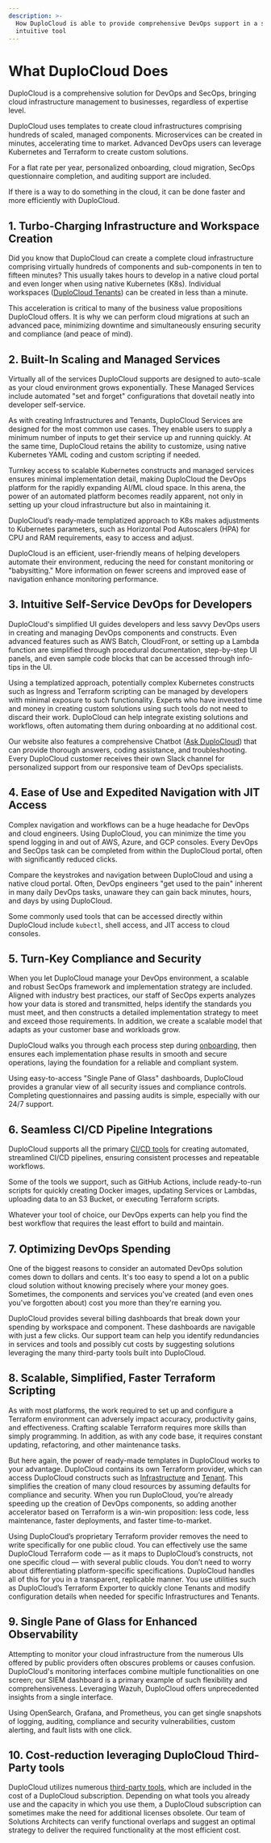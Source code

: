```yaml
---
description: >-
  How DuploCloud is able to provide comprehensive DevOps support in a single
  intuitive tool
---
```


# What DuploCloud Does

DuploCloud is a comprehensive solution for DevOps and SecOps, bringing cloud infrastructure management to businesses, regardless of expertise level.

DuploCloud uses templates to create cloud infrastructures comprising hundreds of scaled, managed components. Microservices can be created in minutes, accelerating time to market. Advanced DevOps users can leverage Kubernetes and Terraform to create custom solutions.

For a flat rate per year, personalized onboarding, cloud migration, SecOps questionnaire completion, and auditing support are included.

If there is a way to do something in the cloud, it can be done faster and more efficiently with DuploCloud.

## 1. Turbo-Charging Infrastructure and Workspace Creation <a href="#id-1.-turbo-charging-infrastructure-and-workspace-creation" id="id-1.-turbo-charging-infrastructure-and-workspace-creation"></a>

Did you know that DuploCloud can create a complete cloud infrastructure comprising virtually hundreds of components and sub-components in ten to fifteen minutes? This usually takes hours to develop in a native cloud portal and even longer when using native Kubernetes (K8s). Individual workspaces ([DuploCloud Tenants](application-focussed-interface/duplocloud-common-components/tenant.md)) can be created in less than a minute.

This acceleration is critical to many of the business value propositions DuploCloud offers. It is why we can perform cloud migrations at such an advanced pace, minimizing downtime and simultaneously ensuring security and compliance (and peace of mind).

## 2. Built-In Scaling and Managed Services <a href="#id-2.-built-in-scaling-and-managed-services" id="id-2.-built-in-scaling-and-managed-services"></a>

Virtually all of the services DuploCloud supports are designed to auto-scale as your cloud environment grows exponentially. These Managed Services include automated "set and forget" configurations that dovetail neatly into developer self-service.

As with creating Infrastructures and Tenants, DuploCloud Services are designed for the most common use cases. They enable users to supply a minimum number of inputs to get their service up and running quickly. At the same time, DuploCloud retains the ability to customize, using native Kubernetes YAML coding and custom scripting if needed.

Turnkey access to scalable Kubernetes constructs and managed services ensures minimal implementation detail, making DuploCloud the DevOps platform for the rapidly expanding AI/ML cloud space. In this arena, the power of an automated platform becomes readily apparent, not only in setting up your cloud infrastructure but also in maintaining it.

DuploCloud’s ready-made templatized approach to K8s makes adjustments to Kubernetes parameters, such as Horizontal Pod Autoscalers (HPA) for CPU and RAM requirements, easy to access and adjust.&#x20;

DuploCloud is an efficient, user-friendly means of helping developers automate their environment, reducing the need for constant monitoring or "babysitting." More information on fewer screens and improved ease of navigation enhance monitoring performance.

## 3. Intuitive Self-Service DevOps for Developers <a href="#id-3.-intuitive-self-service-devops-for-developers" id="id-3.-intuitive-self-service-devops-for-developers"></a>

DuploCloud's simplified UI guides developers and less savvy DevOps users in creating and managing DevOps components and constructs. Even advanced features such as AWS Batch, CloudFront, or setting up a Lambda function are simplified through procedural documentation, step-by-step UI panels, and even sample code blocks that can be accessed through info-tips in the UI.

Using a templatized approach, potentially complex Kubernetes constructs such as Ingress and Terraform scripting can be managed by developers with minimal exposure to such functionality. Experts who have invested time and money in creating custom solutions using such tools do not need to discard their work. DuploCloud can help integrate existing solutions and workflows, often automating them during onboarding at no additional cost.

Our website also features a comprehensive Chatbot ([Ask DuploCloud](https://duplocloud.com/ask-duplocloud/)) that can provide thorough answers, coding assistance, and troubleshooting. Every DuploCloud customer receives their own Slack channel for personalized support from our responsive team of DevOps specialists.

## 4. Ease of Use and Expedited Navigation with JIT Access <a href="#id-4.-saving-time-through-ease-of-use-and-expedited-navigation" id="id-4.-saving-time-through-ease-of-use-and-expedited-navigation"></a>

Complex navigation and workflows can be a huge headache for DevOps and cloud engineers. Using DuploCloud, you can minimize the time you spend logging in and out of AWS, Azure, and GCP consoles. Every DevOps and SecOps task can be completed from within the DuploCloud portal, often with significantly reduced clicks.

Compare the keystrokes and navigation between DuploCloud and using a native cloud portal. Often, DevOps engineers "get used to the pain" inherent in many daily DevOps tasks, unaware they can gain back minutes, hours, and days by using DuploCloud.

Some commonly used tools that can be accessed directly within DuploCloud include `kubectl`, shell access, and JIT access to cloud consoles.

## 5. Turn-Key Compliance and Security

When you let DuploCloud manage your DevOps environment, a scalable and robust SecOps framework and implementation strategy are included. Aligned with industry best practices, our staff of SecOps experts analyzes how your data is stored and transmitted, helps identify the standards you must meet, and then constructs a detailed implementation strategy to meet and exceed those requirements. In addition, we create a scalable model that adapts as your customer base and workloads grow.&#x20;

DuploCloud walks you through each process step during [onboarding](duplocloud-onboarding.md), then ensures each implementation phase results in smooth and secure operations, laying the foundation for a reliable and compliant system. &#x20;

Using easy-to-access "Single Pane of Glass" dashboards, DuploCloud provides a granular view of all security issues and compliance controls. Completing questionnaires and passing audits is simple, especially with our 24/7 support.&#x20;

## 6. Seamless CI/CD Pipeline Integrations

DuploCloud supports all the primary [CI/CD tools](https://docs.duplocloud.com/docs/introduction-to-ci-cd) for creating automated, streamlined CI/CD pipelines, ensuring consistent processes and repeatable workflows.

Some of the tools we support, such as GitHub Actions, include ready-to-run scripts for quickly creating Docker images, updating Services or Lambdas, uploading data to an S3 Bucket, or executing Terraform scripts.

Whatever your tool of choice, our DevOps experts can help you find the best workflow that requires the least effort to build and maintain.&#x20;

## 7. Optimizing DevOps Spending

One of the biggest reasons to consider an automated DevOps solution comes down to dollars and cents. It's too easy to spend a lot on a public cloud solution without knowing precisely where your money goes. Sometimes, the components and services you've created (and even ones you've forgotten about) cost you more than they're earning you.

DuploCloud provides several billing dashboards that break down your spending by workspace and component. These dashboards are navigable with just a few clicks. Our support team can help you identify redundancies in services and tools and possibly cut costs by suggesting solutions leveraging the many third-party tools built into DuploCloud.

## 8. Scalable, Simplified, Faster Terraform Scripting

As with most platforms, the work required to set up and configure a Terraform environment can adversely impact accuracy, productivity gains, and effectiveness. Crafting scalable Terraform requires more skills than simply programming. In addition, as with any code base, it requires constant updating, refactoring, and other maintenance tasks.

But here again, the power of ready-made templates in DuploCloud works to your advantage. DuploCloud contains its own Terraform provider, which can access DuploCloud constructs such as [Infrastructure](https://docs.duplocloud.com/docs/getting-started/application-focussed-interface/infrastructure) and [Tenant](https://docs.duplocloud.com/docs/getting-started/application-focussed-interface/tenant). This simplifies the creation of many cloud resources by assuming defaults for compliance and security. When you run DuploCloud, you’re already speeding up the creation of DevOps components, so adding another accelerator based on Terraform is a win-win proposition: less code, less maintenance, faster deployments, and faster time-to-market.

Using DuploCloud’s proprietary Terraform provider removes the need to write specifically for one public cloud. You can effectively use the same DuploCloud Terraform code — as it maps to DuploCloud’s constructs, not one specific cloud — with several public clouds. You don’t need to worry about differentiating platform-specific specifications. DuploCloud handles all of this for you in a transparent, replicable manner. You use utilities such as DuploCloud’s Terraform Exporter to quickly clone Tenants and modify configuration details when needed for specific Infrastructures and Tenants.

## 9. Single Pane of Glass for Enhanced Observability

Attempting to monitor your cloud infrastructure from the numerous UIs offered by public providers often obscures problems or causes confusion. DuploCloud's monitoring interfaces combine multiple functionalities on one screen; our SIEM dashboard is a primary example of such flexibility and comprehensiveness. Leveraging Wazuh, DuploCloud offers unprecedented insights from a single interface.

Using OpenSearch, Grafana, and Prometheus, you can get single snapshots of logging, auditing, compliance and security vulnerabilities, custom alerting, and fault lists with one click.

## 10. Cost-reduction leveraging DuploCloud Third-Party tools

DuploCloud utilizes numerous [third-party tools](https://docs.duplocloud.com/docs/extras-overview/supported-third-party-tools), which are included in the cost of a DuploCloud subscription. Depending on what tools you already use and the capacity in which you use them, a DuploCloud subscription can sometimes make the need for additional licenses obsolete. Our team of Solutions Architects can verify functional overlaps and suggest an optimal strategy to deliver the required functionality at the most efficient cost.
